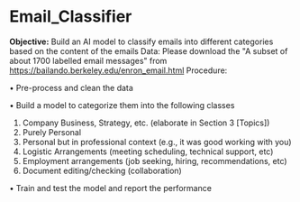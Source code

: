 # Email_Classifier
<b>Objective:</b> Build an AI model to classify emails into different categories based on the content of the emails
Data: Please download the "A subset of about 1700 labelled email messages" from https://bailando.berkeley.edu/enron_email.html
Procedure: 

•	Pre-process and clean the data 

•	Build a model to categorize them into the following classes 

1.	Company Business, Strategy, etc. (elaborate in Section 3 [Topics])
2.	 Purely Personal 
3.	Personal but in professional context (e.g., it was good working with you) 
4.	Logistic Arrangements (meeting scheduling, technical support, etc) 
5.	Employment arrangements (job seeking, hiring, recommendations, etc) 
6.	Document editing/checking (collaboration) 

•	Train and test the model and report the performance
